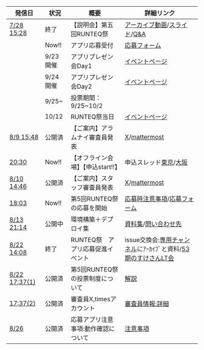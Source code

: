 発信日 | 状況 | 概要 | 詳細リンク | 
| --- | --- | --- | --- |
| [7/28 15:28](https://chat.runteq.jp/runteq/pl/phae6g7aziyb7muxhiys5q35sw) | 終了 |【説明会】第五回RUNTEQ祭 | [アーカイブ動画](https://youtu.be/pghxOrR56c8?si=gNL9j73mKTORGOTz)/[スライド](https://www.canva.com/design/DAGL9mlgolY/xORUrtUavEyGj66FaMryxg/edit?utm_content=DAGL9mlgolY&utm_campaign=designshare&utm_medium=link2&utm_source=sharebutton)/[Q&A](https://topilog.notion.site/5-RUNTEQ-Q-A-1ef906d75d564a4e83a9c89d89dfbcc3) |
|  | Now!! | アプリ応募受付 | [応募フォーム](https://docs.google.com/forms/d/e/1FAIpQLSeDitR0vx82dCG-5xNNWnMif688zhmPlAVRUTAU6CXH9uwdDw/viewform) |
|  | 9/23開催 | アプリプレゼン会Day1 | [イベントページ](https://school.runteq.jp/v2/runteq_events/1148) |
|  | 9/24開催 | アプリプレゼン会Day2 | [イベントページ](https://school.runteq.jp/v2/runteq_events/1140) |
|  | 9/25~ | 投票期間：9/25~10/2 |  |
|  | 10/12 | RUNTEQ祭当日 | [イベントページ](https://school.runteq.jp/v2/runteq_events/1149) |
| [8/9 15:48](https://chat.runteq.jp/runteq/pl/wgau96tbq3yxmqbz8bi6zb5jac) | 公開済 | 【ご案内】アラムナイ審査員発表 | [X](https://x.com/runteq_fes5th/status/1821794543953752571)/[mattermost](https://chat.runteq.jp/runteq/pl/bqdmioeck7yf7bi6ieq6m3e3ja) |
| [20:30](https://chat.runteq.jp/runteq/pl/chkj14hajbb33xjsab7kbun8so)  | Now!! | 【オフライン会場】【申込start!!】 | 申込スレッド[東京](https://chat.runteq.jp/runteq/pl/jsp6sqd5zjgj7e1iacr6euzmir)/[大阪](https://chat.runteq.jp/runteq/pl/469toohzbjrt5x591y958t4zkw) |
| [8/10 14:46](https://chat.runteq.jp/runteq/pl/cdbxxypkjbrtte8gfcnxdh999y) | 公開済 | 【ご案内】スタッフ審査員発表 | [X](https://x.com/runteq_fes5th/status/1822145315052335472)/[mattermost](https://chat.runteq.jp/runteq/pl/h89688qbut8b5dyorf7rkqgbcr) |
| [18:03](https://chat.runteq.jp/runteq/pl/3xabr6yxxfde9jwm1kr8e8bgyh) | Now!! | 第5回RUNTEQ祭の応募を開始 | [応募時注意事項](https://chat.runteq.jp/runteq/pl/3xabr6yxxfde9jwm1kr8e8bgyh)/[応募フォーム](https://chat.runteq.jp/runteq/pl/3xabr6yxxfde9jwm1kr8e8bgyh) |
| [8/13 21:14](https://chat.runteq.jp/runteq/pl/qoc5hp81tp8fzeqyzzpij4wk4a) | 公開中 | 環境構築＋デプロイ集 | [資料集](https://topilog.notion.site/4ba156133a0e40d2b51cbaae85794c27)/[問い合わせ先](https://chat.runteq.jp/runteq/pl/dsqckabbrtbexet5n4h1wiknty) |
| [8/22 14:08](https://chat.runteq.jp/runteq/pl/9oythwuf3tyrfrdhnr4nujmxny) | 終了 | RUNTEQ祭　アプリ応募促進イベント | issue交換会:[専用チャンネル](https://chat.runteq.jp/runteq/channels/issue)にｱｰｶｲﾌﾞと資料/[53期のすけさんLT会](https://school.runteq.jp/v2/runteq_events/1154) |
| [8/22 17:37(1)](https://chat.runteq.jp/runteq/pl/dc7mwigthigm5xssji8z6nn8do) | 公開済 | 第5回RUNTEQ祭の投票制度について | [解説](https://chat.runteq.jp/runteq/pl/dc7mwigthigm5xssji8z6nn8do) |
| [17:37(2)](https://chat.runteq.jp/runteq/pl/ksupgxht83bu8q1i1s56nzf89y)  | 公開済 | 審査員X,timesアカウント | [審査員情報:詳細](https://chat.runteq.jp/runteq/pl/ksupgxht83bu8q1i1s56nzf89y) |
| [8/26](https://chat.runteq.jp/runteq/pl/a5p6eusxq7fp9pbf9gha3iz3fo) | 公開済 |  応募アプリ注意事項:動作確認について | [注意事項](https://chat.runteq.jp/runteq/pl/a5p6eusxq7fp9pbf9gha3iz3fo) |

